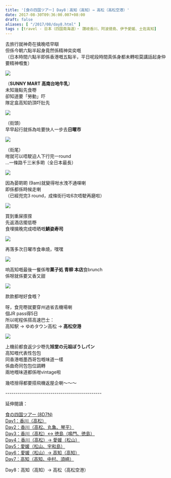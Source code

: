 ```yaml
---
title: '[食の四国ツアー] Day8：高知（高知）→ 高松（高松空港）'
date: 2017-08-30T09:36:00.007+08:00
draft: false
aliases: [ "/2017/08/day8.html" ]
tags : [travel - 日本（四国南海道）・ 讚岐香川、阿波徳島、伊予愛媛、土佐高知]
---
```


去旅行就神奇在擒晚唔早瞓  
但係今朝六點半起身竟然係精神奕奕嘅  
（日本時間六點半即係香港嘅五點半，平日呢段時間真係身都未轉啦莫講話起身仲要精神嗰隻）

[![](https://yxoptw.ch.files.1drv.com/y4m-EolPNsVmGThrfidL8VOHmj-O3KdAqRtooWZD0Vn5C4Lh5Mn__VVPE_aw7CWd_jawENWFdF-y-E0iS1trCvc69zJ2J933lI5nE_dC2pp-TOdPKgDWM-5mnIDeDTQnJj1v31NVHHaWsQRPmDJBYjMLf8dTwWFExUwRsvS62P3rV4u18MsZVYmi2Wm0hgwoUoN_NeHu-mnGlYRk_BR3SrFQQ?width=372&height=660&cropmode=none)](https://yxoptw.ch.files.1drv.com/y4m-EolPNsVmGThrfidL8VOHmj-O3KdAqRtooWZD0Vn5C4Lh5Mn__VVPE_aw7CWd_jawENWFdF-y-E0iS1trCvc69zJ2J933lI5nE_dC2pp-TOdPKgDWM-5mnIDeDTQnJj1v31NVHHaWsQRPmDJBYjMLf8dTwWFExUwRsvS62P3rV4u18MsZVYmi2Wm0hgwoUoN_NeHu-mnGlYRk_BR3SrFQQ?width=372&height=660&cropmode=none)

（**SUNNY MART 高南台地牛乳**）  
未知幾點先食嘢  
卻知道要「勞動」吓  
隊定盒高知奶頂吓肚先

[![](https://yxpbtw.ch.files.1drv.com/y4mn3fFvkOiC5UzofILfdMmS55f_ai6w9XlpknTUIy6oFag80SdZ5sI_kAEVcepBp_Cvi_vTXLMRd_0rqZh8ypKEol6moLCEdlxZsuRhlOv4FWtXwuWCFtfsYuOjIf5yoD4cnmPlUt8CPc2hWRADR_6p-YEEU2wf2XZTWxqQTjfkhFnQqbhmOVYVTujyWZTdSff_njZNNKkPpASR5vImRGSBw?width=660&height=372&cropmode=none)](https://yxpbtw.ch.files.1drv.com/y4mn3fFvkOiC5UzofILfdMmS55f_ai6w9XlpknTUIy6oFag80SdZ5sI_kAEVcepBp_Cvi_vTXLMRd_0rqZh8ypKEol6moLCEdlxZsuRhlOv4FWtXwuWCFtfsYuOjIf5yoD4cnmPlUt8CPc2hWRADR_6p-YEEU2wf2XZTWxqQTjfkhFnQqbhmOVYVTujyWZTdSff_njZNNKkPpASR5vImRGSBw?width=660&height=372&cropmode=none)

（街頭）  
早早起行就係為咗要快人一步去**日曜市**

[![](https://z3o7tw.ch.files.1drv.com/y4m8J6oo3uGyACELRMOt2wkSaxpmtu3W_pq6r7npnx6t6O9AqokB9qBQ5Exi6eHu8hi1j4qxkb9Gnf2WFtKPuEWT9Tuz9Ht3sJ6pON58UFovkvBzKY-QxL5QqTUtXVVzAGQ-_rFDgWUIfEnnwBlNhpNREkOMiTIiHC9eC9moMzRGYHWaKgTFphh0IEZZ4F7Oai3YFG-cgLVaMmZZq8AwfpQbA?width=660&height=372&cropmode=none)](https://z3o7tw.ch.files.1drv.com/y4m8J6oo3uGyACELRMOt2wkSaxpmtu3W_pq6r7npnx6t6O9AqokB9qBQ5Exi6eHu8hi1j4qxkb9Gnf2WFtKPuEWT9Tuz9Ht3sJ6pON58UFovkvBzKY-QxL5QqTUtXVVzAGQ-_rFDgWUIfEnnwBlNhpNREkOMiTIiHC9eC9moMzRGYHWaKgTFphh0IEZZ4F7Oai3YFG-cgLVaMmZZq8AwfpQbA?width=660&height=372&cropmode=none)

（街尾）  
咁就可以唔駛迫人下行完一round  
…一條路千三米多啲（全日本最長）  

[![](https://znpdtw.ch.files.1drv.com/y4m2uyebFPkqlbzbGHCOvdxktx-R7z5ok4HWYjRhLGJqldzyMih4sKxNAoYOR-Mlj4Q0uylaxr1diJtM9AMHi9pOKLjlGVfj_9DbgsppQqj4aLDjSNYN511bB5pRpXw1alNN5V9rEVeSdlCQmnWevTpFQZ20uB1NFop0pXYRKiO4NJxc09quoJN0e2K6d2UNawOpMTzVIHUOzDaBrV6px6GEQ?width=660&height=372&cropmode=none)](https://znpdtw.ch.files.1drv.com/y4m2uyebFPkqlbzbGHCOvdxktx-R7z5ok4HWYjRhLGJqldzyMih4sKxNAoYOR-Mlj4Q0uylaxr1diJtM9AMHi9pOKLjlGVfj_9DbgsppQqj4aLDjSNYN511bB5pRpXw1alNN5V9rEVeSdlCQmnWevTpFQZ20uB1NFop0pXYRKiO4NJxc09quoJN0e2K6d2UNawOpMTzVIHUOzDaBrV6px6GEQ?width=660&height=372&cropmode=none)

因為晏啲啲 (9am)就變得咁水洩不通㗎喇  
即係都係時候走喇  
（已經兜完3 round，成條街行咗6次唔駛再磨啦）

[![](https://xnoqfq.ch.files.1drv.com/y4meybIAhfvRTzJGR-bUWNw7jS6jwSGv8-tRVJAccSOmLPIUfsA1QDL5HOQc1aEZUv-FYz-uyX56U1r7RM2Rja0fYDhhSnANQXxTL9_ku8qMoveJCRxMiWiNwNH4AsZzIySE8xlkfZhpYcEoOP_gnoVOyNeWeD0uBXPAYRf0YT0KCl4PbrmoY5oBSrm9tKdm4dsWvOTSkrAWGD9mdS64BucmQ?width=660&height=372&cropmode=none)](https://xnoqfq.ch.files.1drv.com/y4meybIAhfvRTzJGR-bUWNw7jS6jwSGv8-tRVJAccSOmLPIUfsA1QDL5HOQc1aEZUv-FYz-uyX56U1r7RM2Rja0fYDhhSnANQXxTL9_ku8qMoveJCRxMiWiNwNH4AsZzIySE8xlkfZhpYcEoOP_gnoVOyNeWeD0uBXPAYRf0YT0KCl4PbrmoY5oBSrm9tKdm4dsWvOTSkrAWGD9mdS64BucmQ?width=660&height=372&cropmode=none)

買到重屎揼揼  
先返酒店擺低嘢  
食埋擒晚完成唔晒嘅**鯖姿寿司**

[![](https://xnoofq.ch.files.1drv.com/y4m9tzYfbNRDZ0x6wYMJhc-EPyLqQM9kC2Ep6qXYKFc7CWWLHw0L9JpxGwOnaJx06vn88tnSuDnWVAOhSv3wTO2IptimEe23oTRQ2TFGv8hHveD1dYhyuGhHA0qX2RdPEBmgp-VLqgrPe_NounMBTEh8AulopGBfSNsugk08FBwApwrR_wO2fntnPwPm2WCC48KVpGdxPxIsCMlbJ3GnEAHbw?width=660&height=372&cropmode=none)](https://xnoofq.ch.files.1drv.com/y4m9tzYfbNRDZ0x6wYMJhc-EPyLqQM9kC2Ep6qXYKFc7CWWLHw0L9JpxGwOnaJx06vn88tnSuDnWVAOhSv3wTO2IptimEe23oTRQ2TFGv8hHveD1dYhyuGhHA0qX2RdPEBmgp-VLqgrPe_NounMBTEh8AulopGBfSNsugk08FBwApwrR_wO2fntnPwPm2WCC48KVpGdxPxIsCMlbJ3GnEAHbw?width=660&height=372&cropmode=none)

再落多次日曜市食串燒，嘿嘿

[![](https://xnopfq.ch.files.1drv.com/y4mC4UOIB1LmSjMT5vky3Ik4kwYR2q9CqxpvbUzntppe-QHLSnREPWKB5p7Ldz4AzIMoPFRuKnmpRZbUp9iJf4s-M7fjKwHHYQ7fg37EPQrY5cpFjnxuQ-yJVcRr_8WDqrLEcaFaBJ3sU54Uv4vSPrm1OYTCXIosQbirAxZTmCR39BcldJUkhYlhvb44IkPuXH_7Lnfr4NSGMzAT_HF-0_wgQ?width=660&height=372&cropmode=none)](https://xnopfq.ch.files.1drv.com/y4mC4UOIB1LmSjMT5vky3Ik4kwYR2q9CqxpvbUzntppe-QHLSnREPWKB5p7Ldz4AzIMoPFRuKnmpRZbUp9iJf4s-M7fjKwHHYQ7fg37EPQrY5cpFjnxuQ-yJVcRr_8WDqrLEcaFaBJ3sU54Uv4vSPrm1OYTCXIosQbirAxZTmCR39BcldJUkhYlhvb44IkPuXH_7Lnfr4NSGMzAT_HF-0_wgQ?width=660&height=372&cropmode=none)

响高知嘅最後一餐係嚟**菓子処 青柳 本店**食brunch  
係呀就係要又香又甜

[![](https://xnolfq.ch.files.1drv.com/y4mIL4KHyBpH6vmB_x2BzS5mfQtEy2u_Z5fo6n3tHIxMo7kUjxD765xmpx6jOilioB-nfmw3xIKeN_FYOAvnz9ttF_i9yA_rz6cnC4BsnILWO4X1EPDyb3I_3yotngqDgWQ0XJD8GrZSkJ63JMO7Vay5SiTxVywv3Jt0TDjHSoa71bIfW9zoI2e1_BcGE8XOdhZHkjr9nQfqDX9yxSr0aYf7w?width=660&height=372&cropmode=none)](https://xnolfq.ch.files.1drv.com/y4mIL4KHyBpH6vmB_x2BzS5mfQtEy2u_Z5fo6n3tHIxMo7kUjxD765xmpx6jOilioB-nfmw3xIKeN_FYOAvnz9ttF_i9yA_rz6cnC4BsnILWO4X1EPDyb3I_3yotngqDgWQ0XJD8GrZSkJ63JMO7Vay5SiTxVywv3Jt0TDjHSoa71bIfW9zoI2e1_BcGE8XOdhZHkjr9nQfqDX9yxSr0aYf7w?width=660&height=372&cropmode=none)

款款都咁好食嘅？  
  
呀，食完嘢就要穿州過省去機場喇  
個JR pass得5日  
所以呢程係搭高速巴士：  
高知駅 → ゆめタウン高松 → **高松空港**

[![](https://ynotfq.ch.files.1drv.com/y4mleXz2zX4pQmEPDV1DZgwitVRm94LQMREGwDkrHjrgXy1HjiZcwHcgpIlZk2aDGSEzbCpOp_-RG0di79SDwnOmWYWyflU5-KkJoG9KMFd6r4wxkKw2ytYW0JCdpUf7vr_XI9Q82yOeJYnM0G-CeAoxzFJRy0WHB76MvSiccFgzGE02VsSbeE4zGpaIhnwVmLQ6kq_Mku60KZlpB5Qgr9Jig?width=660&height=372&cropmode=none)](https://ynotfq.ch.files.1drv.com/y4mleXz2zX4pQmEPDV1DZgwitVRm94LQMREGwDkrHjrgXy1HjiZcwHcgpIlZk2aDGSEzbCpOp_-RG0di79SDwnOmWYWyflU5-KkJoG9KMFd6r4wxkKw2ytYW0JCdpUf7vr_XI9Q82yOeJYnM0G-CeAoxzFJRy0WHB76MvSiccFgzGE02VsSbeE4zGpaIhnwVmLQ6kq_Mku60KZlpB5Qgr9Jig?width=660&height=372&cropmode=none)

上機前都食返少少嘢先**旭堂の元祖ぼうしパン**  
高知嘅代表性包包  
同香港嘅墨西哥包嘅味道一樣  
係曲奇同包包位調轉  
兩地嘅味道都係咁vintage啦  
  
  
幾唔捨得都要搭飛機返屋企喇～～～  
  
\-----------------------------------------------  
  

延伸閱讀：

[食の四国ツアー (8D7N)](https://www.hidie.net/2020/05/8d7n.html)  
[Day1：香川（高松）](https://www.hidie.net/2017/08/day1.html)  
[Day2：香川（高松、丸亀、琴平）](https://www.hidie.net/2017/08/day2.html)  
[Day3：香川（高松）↔ 徳島（鳴門、徳島）](https://www.hidie.net/2017/08/day3.html)  
[Day4：香川（高松）→ 愛媛（松山）](https://www.hidie.net/2017/08/day4.html)  
[Day5：愛媛（松山、宇和島）](https://www.hidie.net/2017/08/day5.html)  
[Day6：愛媛（松山）→ 高知（高知）](https://www.hidie.net/2017/08/day6.html)  
[Day7：高知（高知、中村、須崎）](https://www.hidie.net/2017/08/day7.html)

Day8：高知（高知）→ 高松（高松空港）